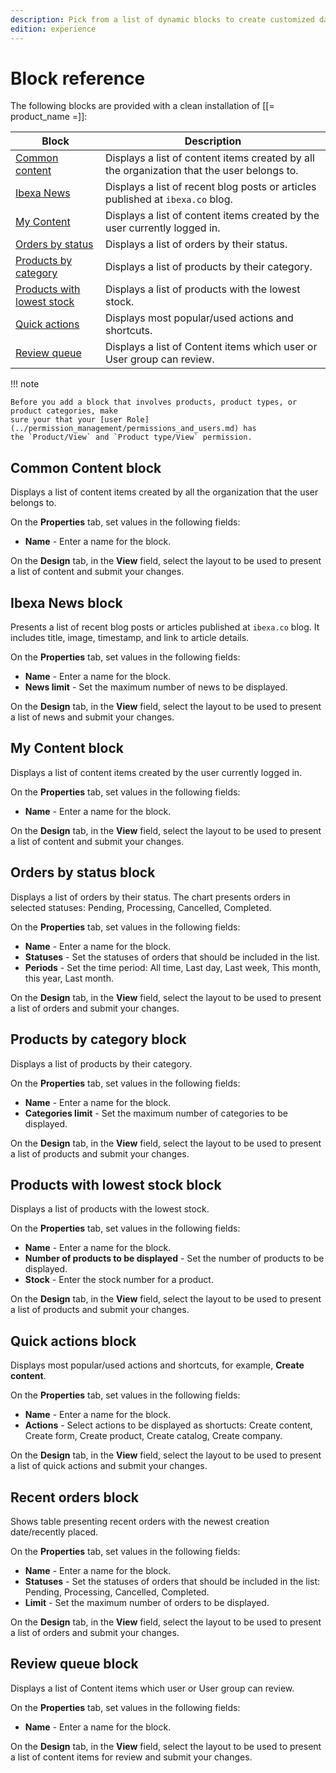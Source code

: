 ```yaml
---
description: Pick from a list of dynamic blocks to create customized dashboard.
edition: experience
---
```


# Block reference

The following blocks are provided with a clean installation of [[= product_name =]]:

|Block|Description|
|-----|-----------|
|[Common content](#common-content-block)|Displays a list of content items created by all the organization that the user belongs to.|
|[Ibexa News](#ibexa-news-block)|Displays a list of recent blog posts or articles published at `ibexa.co` blog.|
|[My Content](#my-content-block)|Displays a list of content items created by the user currently logged in.|
|[Orders by status](#orders-by-status-block)|Displays a list of orders by their status.|
|[Products by category](#products-by-category-block)|Displays a list of products by their category.|
|[Products with lowest stock](#products-by-category-block)|Displays a list of products with the lowest stock.|
|[Quick actions](#quick-actions-block)|Displays most popular/used actions and shortcuts.|
|[Review queue](#review-queue-block)|Displays a list of Content items which user or User group can review.|

!!! note 

    Before you add a block that involves products, product types, or product categories, make 
    sure your that your [user Role](../permission_management/permissions_and_users.md) has 
    the `Product/View` and `Product type/View` permission.

## Common Content block

Displays a list of content items created by all the organization that the user belongs to.

On the **Properties** tab, set values in the following fields:

- **Name** - Enter a name for the block.

On the **Design** tab, in the **View** field, select the layout to be used to present a list of content and submit your changes.

## Ibexa News block

Presents a list of recent blog posts or articles published at `ibexa.co` blog.
It includes title, image, timestamp, and link to article details.

On the **Properties** tab, set values in the following fields:

- **Name** - Enter a name for the block.
- **News limit** - Set the maximum number of news to be displayed.

On the **Design** tab, in the **View** field, select the layout to be used to present a list of news and submit your changes.

## My Content block

Displays a list of content items created by the user currently logged in.

On the **Properties** tab, set values in the following fields:

- **Name** - Enter a name for the block.

On the **Design** tab, in the **View** field, select the layout to be used to present a list of content and submit your changes.

## Orders by status block

Displays a list of orders by their status.
The chart presents orders in selected statuses: Pending, Processing, Cancelled, Completed.

On the **Properties** tab, set values in the following fields:

- **Name** - Enter a name for the block.
- **Statuses** - Set the statuses of orders that should be included in the list.
- **Periods** - Set the time period: All time, Last day, Last week, This month, this year, Last month.

On the **Design** tab, in the **View** field, select the layout to be used to present a list of orders and submit your changes.

## Products by category block

Displays a list of products by their category.

On the **Properties** tab, set values in the following fields:

- **Name** - Enter a name for the block.
- **Categories limit** - Set the maximum number of categories to be displayed.

On the **Design** tab, in the **View** field, select the layout to be used to present a list of products and submit your changes.

## Products with lowest stock block

Displays a list of products with the lowest stock.

On the **Properties** tab, set values in the following fields:

- **Name** - Enter a name for the block.
- **Number of products to be displayed** - Set the number of products to be displayed.
- **Stock** - Enter the stock number for a product.

On the **Design** tab, in the **View** field, select the layout to be used to present a list of products and submit your changes.

## Quick actions block

Displays most popular/used actions and shortcuts, for example, **Create content**.

On the **Properties** tab, set values in the following fields:

- **Name** - Enter a name for the block.
- **Actions** - Select actions to be displayed as shortucts: Create content, Create form, Create product, Create catalog, Create company.

On the **Design** tab, in the **View** field, select the layout to be used to present a list of quick actions and submit your changes.

## Recent orders block

Shows table presenting recent orders with the newest creation date/recently placed.

On the **Properties** tab, set values in the following fields:

- **Name** - Enter a name for the block.
- **Statuses** - Set the statuses of orders that should be included in the list: Pending, Processing, Cancelled, Completed.
- **Limit** - Set the maximum number of orders to be displayed.

On the **Design** tab, in the **View** field, select the layout to be used to present a list of orders and submit your changes.

## Review queue block

Displays a list of Content items which user or User group can review.

On the **Properties** tab, set values in the following fields:

- **Name** - Enter a name for the block.

On the **Design** tab, in the **View** field, select the layout to be used to present a list of content items for review and submit your changes.